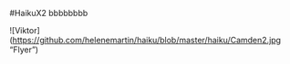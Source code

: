 #HaikuX2
bbbbbbbb

![Viktor](https://github.com/helenemartin/haiku/blob/master/haiku/Camden2.jpg “Flyer”)